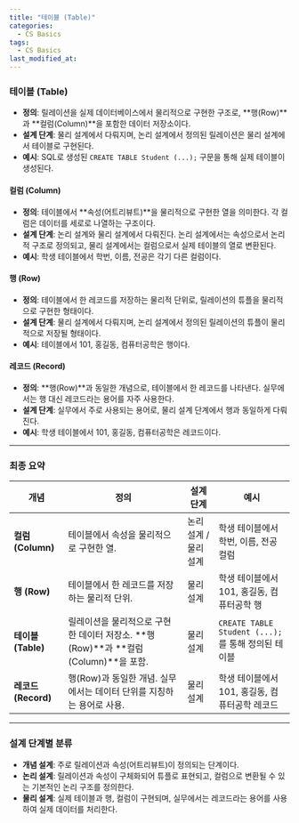 ```yaml
---
title: "테이블 (Table)"
categories:
  - CS Basics
tags:
  - CS Basics
last_modified_at: 
---
```


### 테이블 (Table)
- **정의**: 릴레이션을 실제 데이터베이스에서 물리적으로 구현한 구조로, **행(Row)**과 **컬럼(Column)**을 포함한 데이터 저장소이다.
- **설계 단계**: 물리 설계에서 다뤄지며, 논리 설계에서 정의된 릴레이션은 물리 설계에서 테이블로 구현된다.
- **예시**: SQL로 생성된 `CREATE TABLE Student (...);` 구문을 통해 실제 테이블이 생성된다.

#### 컬럼 (Column)
- **정의**: 테이블에서 **속성(어트리뷰트)**을 물리적으로 구현한 열을 의미한다. 각 컬럼은 데이터를 세로로 나열하는 구조이다.
- **설계 단계**: 논리 설계와 물리 설계에서 다뤄진다. 논리 설계에서는 속성으로서 논리적 구조로 정의되고, 물리 설계에서는 컬럼으로서 실제 테이블의 열로 변환된다.
- **예시**: 학생 테이블에서 학번, 이름, 전공은 각기 다른 컬럼이다.

#### 행 (Row)
- **정의**: 테이블에서 한 레코드를 저장하는 물리적 단위로, 릴레이션의 튜플을 물리적으로 구현한 형태이다.
- **설계 단계**: 물리 설계에서 다뤄지며, 논리 설계에서 정의된 릴레이션의 튜플이 물리적으로 저장될 형태이다.
- **예시**: 테이블에서 101, 홍길동, 컴퓨터공학은 행이다.

#### 레코드 (Record)
- **정의**: **행(Row)**과 동일한 개념으로, 테이블에서 한 레코드를 나타낸다. 실무에서는 행 대신 레코드라는 용어를 자주 사용한다.
- **설계 단계**: 실무에서 주로 사용되는 용어로, 물리 설계 단계에서 행과 동일하게 다뤄진다.
- **예시**: 학생 테이블에서 101, 홍길동, 컴퓨터공학은 레코드이다.

---

### 최종 요약

| **개념**            | **정의**                                              | **설계 단계**         | **예시**                                         |
|------------------|---------------------------------------------------|--------------------|----------------------------------------------|
| **컬럼 (Column)**    | 테이블에서 속성을 물리적으로 구현한 열.                            | 논리 설계 / 물리 설계   | 학생 테이블에서 학번, 이름, 전공 컬럼                   |
| **행 (Row)**        | 테이블에서 한 레코드를 저장하는 물리적 단위.                         | 물리 설계             | 학생 테이블에서 101, 홍길동, 컴퓨터공학 행               |
| **테이블 (Table)**    | 릴레이션을 물리적으로 구현한 데이터 저장소. **행(Row)**과 **컬럼(Column)**을 포함. | 물리 설계             | `CREATE TABLE Student (...);`를 통해 정의된 테이블 |
| **레코드 (Record)**   | 행(Row)과 동일한 개념. 실무에서는 데이터 단위를 지칭하는 용어로 사용.         | 물리 설계             | 학생 테이블에서 101, 홍길동, 컴퓨터공학 레코드           |

---

### 설계 단계별 분류
- **개념 설계**: 주로 릴레이션과 속성(어트리뷰트)이 정의되는 단계이다.
- **논리 설계**: 릴레이션과 속성이 구체화되어 튜플로 표현되고, 컬럼으로 변환될 수 있는 기본적인 논리 구조를 정의한다.
- **물리 설계**: 실제 테이블과 행, 컬럼이 구현되며, 실무에서는 레코드라는 용어를 사용하여 실제 데이터를 처리한다.
